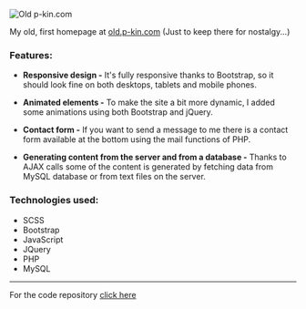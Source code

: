 ![Old p-kin.com](https://stuff.p-kin.com/screentogif/old-pkincom.gif)

My old, first homepage at [old.p-kin.com](https://old.p-kin.com) (Just to keep there for nostalgy...)

### Features:
- **Responsive design -**
It's fully responsive thanks to Bootstrap, so it should look fine on both desktops, tablets and mobile phones.

- **Animated elements -**
To make the site a bit more dynamic, I added some animations using both Bootstrap and jQuery.

- **Contact form -**
If you want to send a message to me there is a contact form available at the bottom using the mail functions of PHP.

- **Generating content from the server and from a database -**
Thanks to AJAX calls some of the content is generated by fetching data from MySQL database or from text files on the server.

### Technologies used:
- SCSS
- Bootstrap
- JavaScript
- JQuery
- PHP
- MySQL

---
For the code repository [click here](https://github.com/KinPeter/P-Kin.com_v1)
